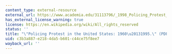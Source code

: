 ```yaml
---
content_type: external-resource
external_url: https://www.academia.edu/31113796/_1998_Policing_Protest_in_the_United_States_1960_1995?auto=download
has_external_license_warning: true
license: https://en.wikipedia.org/wiki/All_rights_reserved
status: ''
title: "\"Policing Protest in the United States: 1960\u20131995.\" (PDF - 1.1MB)"
uid: c3b3a887-e218-4da5-b601-c44ce75f8ee7
wayback_url: ''
---
```

